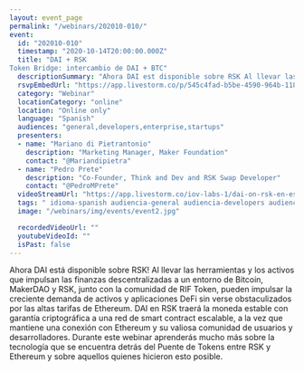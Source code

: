 ```yaml
---
layout: event_page
permalink: "/webinars/202010-010/"
event:
  id: "202010-010"
  timestamp: "2020-10-14T20:00:00.000Z"
  title: "DAI + RSK
Token Bridge: intercambio de DAI + BTC"
  descriptionSummary: "Ahora DAI est disponible sobre RSK Al llevar las herramientas y los activos que impulsan las finanzas descentralizadas a un entorno de Bitc…"
  rsvpEmbedUrl: "https://app.livestorm.co/p/545c4fad-b5be-4590-964b-118724b44aaf/form"
  category: "Webinar"
  locationCategory: "online"
  location: "Online only"
  language: "Spanish"
  audiences: "general,developers,enterprise,startups"
  presenters:
  - name: "Mariano di Pietrantonio"
    description: "Marketing Manager, Maker Foundation"
    contact: "@Mariandipietra"
  - name: "Pedro Prete"
    description: "Co-Founder, Think and Dev and RSK Swap Developer"
    contact: "@PedroMPrete"
  videoStreamUrl: "https://app.livestorm.co/iov-labs-1/dai-on-rsk-en-espanol"
  tags: " idioma-spanish audiencia-general audiencia-developers audiencia-enterprise audiencia-startups"
  image: "/webinars/img/events/event2.jpg"

  recordedVideoUrl: ""
  youtubeVideoId: ""
  isPast: false
---
```



Ahora DAI está disponible sobre RSK!
Al llevar las herramientas y los activos que impulsan las finanzas descentralizadas a un entorno de Bitcoin, MakerDAO y RSK, junto con la comunidad de RIF Token, pueden impulsar la creciente demanda de activos y aplicaciones DeFi sin verse obstaculizados por las altas tarifas de Ethereum.
DAI en RSK traerá la moneda estable con garantía criptográfica a una red de smart contract escalable, a la vez que mantiene una conexión con Ethereum y su valiosa comunidad de usuarios y desarrolladores.
Durante este webinar aprenderás mucho más sobre la tecnología que se encuentra detrás del Puente de Tokens entre RSK y Ethereum y sobre aquellos quienes hicieron esto posible.

